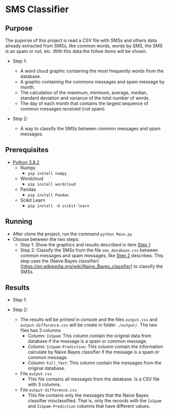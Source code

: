 # SMS Classifier

## Purpose

The puporse of this project is read a CSV file with SMSs and others data already extracted from SMSs, like common words, words by SMS, the SMS is an spam or not, etc.
With this data the follow items will be shown.

- <a name=purpose_step_1></a>Step 1:
   - A word cloud graphic containing the most frequently words from the database.
   - A graphic containing the commons messages and spam message by month.
   - The calculation of the maximum, minimum, average, median, standard deviation and variance of the total number of words.
   - The day of each month that contains the largest sequence of common messages received (not spam).

- <a name=purpose_step_2></a>Step 2:
   - A way to classify the SMSs between common messages and spam messages.

## Prerequisites

- [Python 3.8.2](https://www.python.org/downloads/)
   - Numpy
      - `pip install numpy`
   - Wordcloud
      - `pip install wordcloud`
   - Pandas
      - `pip install Pandas`
   - Scikit Learn
      - `pip install -U scikit-learn`

## Running

- After clone the project, run the command `python Main.py`
- Choose between the two steps:
   - Step 1: Show the graphics and results described in item [Step 1](#purpose_step_1)
   - Step 2: Classify the SMSs from the file `sms_database.csv` between common messages and spam messages, like [Step 2](#purpose_step_2) describes. This step uses the (Naive Bayes classifier)[https://en.wikipedia.org/wiki/Naive_Bayes_classifier] to classify the SMSs. 

## Results

- Step 1:

- Step 2:
   - The results will be printed in console and the files `output.csv` and `output-difference.csv` will be create in folder `./output/`. The two files has 3 columns
      - Column: `IsSpam`: This column contain the original data from database if the message is a spam or common message.
      - Column: `IsSpam-Prediction`: This column contain the information calculate by Naive Bayes classifier if the message is a spam or common message.
      - Column: `Full_Text`: This column contain the messages from the original database.
   - File `output.csv`
      - This file contains all messages from the database. Is a CSV file with 3 columns.
   - File `output-difference.csv`
      - This file contains only the messages that the Naive Bayes classifier misclassified. That is, only the records with the `IsSpam` and `IsSpam-Prediction` columns that have different values.